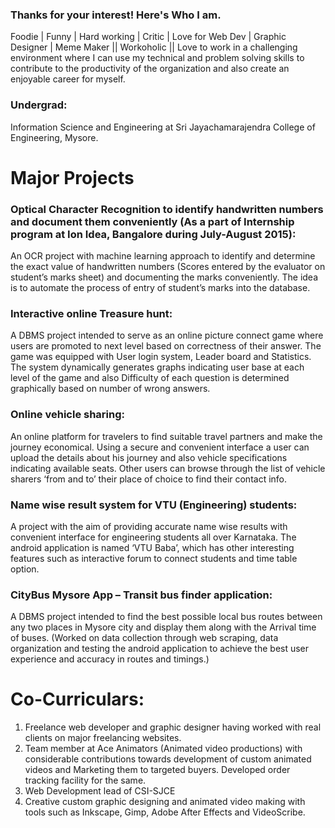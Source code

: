 ### Thanks for your interest! Here's Who I am.
Foodie | Funny | Hard working | Critic | Love for Web Dev | Graphic Designer | Meme Maker
|| Workoholic ||
Love to work in a challenging environment where I can use my technical and problem solving skills to contribute to the productivity of the organization and also create an enjoyable career for myself.

### Undergrad:
Information Science and Engineering at Sri Jayachamarajendra College of Engineering, Mysore.


<h1>Major Projects</h1>

### Optical Character Recognition to identify handwritten numbers and document them conveniently (As a part of Internship program at Ion Idea, Bangalore during July-August 2015):
An OCR project with machine learning approach to identify and determine the exact value of handwritten numbers (Scores entered by the evaluator on student’s marks sheet) and documenting the marks conveniently. The idea is to automate the process of entry of student’s marks into the database.

### Interactive online Treasure hunt:
A DBMS project intended to serve as an online picture connect game where users are promoted to next level based on correctness of their answer. The game was equipped with User login system, Leader board and Statistics. The system dynamically generates graphs indicating user base at each level of the game and also Difficulty of each question is determined graphically based on number of wrong answers.

### Online vehicle sharing:
An online platform for travelers to find suitable travel partners and make the journey economical. Using a secure and convenient interface a user can upload the details about his journey and also vehicle specifications indicating available seats. Other users can browse through the list of vehicle sharers ‘from and to’ their place of choice to find their contact info.

### Name wise result system for VTU (Engineering) students:
A project with the aim of providing accurate name wise results with convenient interface for engineering students all over Karnataka. The android application is named ‘VTU Baba’, which has other interesting features such as interactive forum to connect students and time table option.

### CityBus Mysore App – Transit bus finder application:
A DBMS project intended to find the best possible local bus routes between any two places in Mysore city and display them along with the Arrival time of buses. (Worked on data collection through web scraping, data organization and testing the android application to achieve the best user experience and accuracy in routes and timings.)

<h1> Co-Curriculars: </h1>
<ol>
<li>Freelance web developer and graphic designer having worked with real clients on major freelancing websites.</li>
<li>Team member at Ace Animators (Animated video productions) with considerable contributions towards development of custom animated videos and Marketing them to targeted buyers. Developed order tracking facility for the same.  </li>
<li>Web Development lead of CSI-SJCE </li>
<li>Creative custom graphic designing and animated video making with tools such as Inkscape, Gimp, Adobe After Effects and VideoScribe.</li>
</ol>
